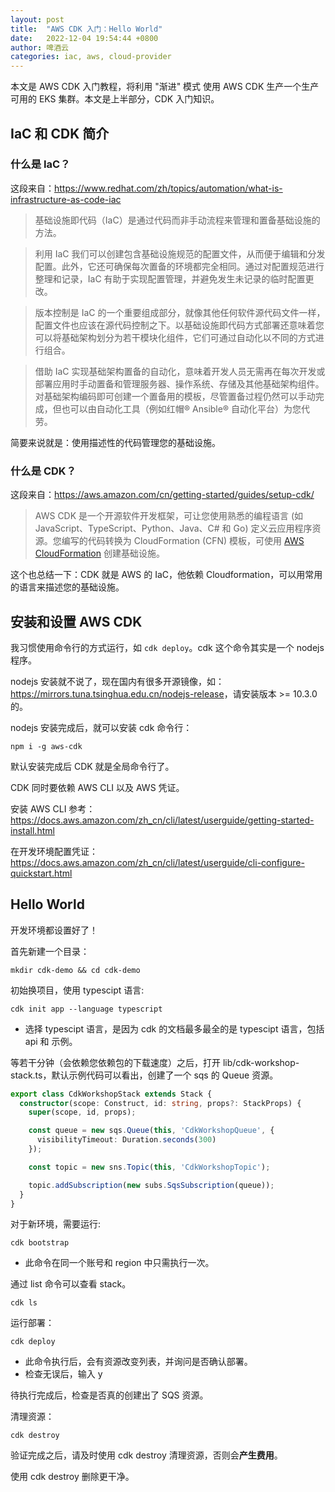 ```yaml
---
layout: post
title:  "AWS CDK 入门：Hello World"
date:   2022-12-04 19:54:44 +0800
author: 啤酒云
categories: iac, aws, cloud-provider
---
```


本文是 AWS CDK 入门教程，将利用 "渐进" 模式 使用 AWS CDK 生产一个生产可用的 EKS 集群。本文是上半部分，CDK 入门知识。

## IaC 和 CDK 简介

### 什么是 IaC？

这段来自：<https://www.redhat.com/zh/topics/automation/what-is-infrastructure-as-code-iac>

> 基础设施即代码（IaC）是通过代码而非手动流程来管理和置备基础设施的方法。

> 利用 IaC 我们可以创建包含基础设施规范的配置文件，从而便于编辑和分发配置。此外，它还可确保每次置备的环境都完全相同。通过对配置规范进行整理和记录，IaC 有助于实现配置管理，并避免发生未记录的临时配置更改。

> 版本控制是 IaC 的一个重要组成部分，就像其他任何软件源代码文件一样，配置文件也应该在源代码控制之下。以基础设施即代码方式部署还意味着您可以将基础架构划分为若干模块化组件，它们可通过自动化以不同的方式进行组合。

> 借助 IaC 实现基础架构置备的自动化，意味着开发人员无需再在每次开发或部署应用时手动置备和管理服务器、操作系统、存储及其他基础架构组件。对基础架构编码即可创建一个置备用的模板，尽管置备过程仍然可以手动完成，但也可以由自动化工具（例如红帽® Ansible® 自动化平台）为您代劳。 

简要来说就是：使用描述性的代码管理您的基础设施。

### 什么是 CDK？

这段来自：<https://aws.amazon.com/cn/getting-started/guides/setup-cdk/>

> AWS CDK 是一个开源软件开发框架，可让您使用熟悉的编程语言 (如 JavaScript、TypeScript、Python、Java、C# 和 Go) 定义云应用程序资源。您编写的代码转换为 CloudFormation (CFN) 模板，可使用 [AWS CloudFormation](https://aws.amazon.com/cn/cloudformation/) 创建基础设施。

这个也总结一下：CDK 就是 AWS 的 IaC，他依赖 Cloudformation，可以用常用的语言来描述您的基础设施。

## 安装和设置 AWS CDK

我习惯使用命令行的方式运行，如 `cdk deploy`。cdk 这个命令其实是一个 nodejs 程序。

nodejs 安装就不说了，现在国内有很多开源镜像，如：<https://mirrors.tuna.tsinghua.edu.cn/nodejs-release>，请安装版本 >= 10.3.0 的。

nodejs 安装完成后，就可以安装 cdk 命令行：

```shell
npm i -g aws-cdk
```

默认安装完成后 CDK 就是全局命令行了。

CDK 同时要依赖 AWS CLI 以及 AWS 凭证。

安装 AWS CLI 参考：<https://docs.aws.amazon.com/zh_cn/cli/latest/userguide/getting-started-install.html>

在开发环境配置凭证：<https://docs.aws.amazon.com/zh_cn/cli/latest/userguide/cli-configure-quickstart.html>


## Hello World

开发环境都设置好了！

首先新建一个目录：

```shell
mkdir cdk-demo && cd cdk-demo
```

初始换项目，使用 typescipt 语言:

```shell
cdk init app --language typescript
```

- 选择 typescipt 语言，是因为 cdk 的文档最多最全的是 typescipt 语言，包括 api 和 示例。

等若干分钟（会依赖您依赖包的下载速度）之后，打开 lib/cdk-workshop-stack.ts，默认示例代码可以看出，创建了一个 sqs 的 Queue 资源。

```ts
export class CdkWorkshopStack extends Stack {
  constructor(scope: Construct, id: string, props?: StackProps) {
    super(scope, id, props);

    const queue = new sqs.Queue(this, 'CdkWorkshopQueue', {
      visibilityTimeout: Duration.seconds(300)
    });

    const topic = new sns.Topic(this, 'CdkWorkshopTopic');

    topic.addSubscription(new subs.SqsSubscription(queue));
  }
}
```

对于新环境，需要运行:

```shell
cdk bootstrap
```

- 此命令在同一个账号和 region 中只需执行一次。

通过 list 命令可以查看 stack。

```shell
cdk ls
```

运行部署：

```shell
cdk deploy
```

- 此命令执行后，会有资源改变列表，并询问是否确认部署。
- 检查无误后，输入 y

待执行完成后，检查是否真的创建出了 SQS 资源。

清理资源：

```shell
cdk destroy
```


验证完成之后，请及时使用 cdk destroy 清理资源，否则会**产生费用**。

使用 cdk destroy 删除更干净。











